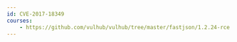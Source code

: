 ```yaml
---
id: CVE-2017-18349
courses:
    - https://github.com/vulhub/vulhub/tree/master/fastjson/1.2.24-rce
---
```

